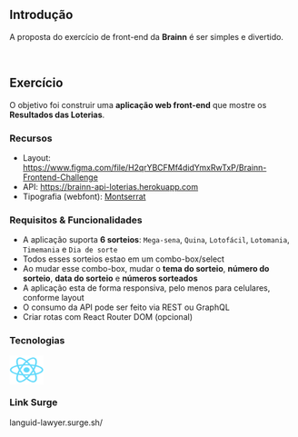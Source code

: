 ## Introdução

A proposta do exercício de front-end da **Brainn** é ser simples e divertido.

<br>

## Exercício

O objetivo foi construir uma **aplicação web front-end** que mostre os **Resultados das Loterias**.

### Recursos

- Layout: https://www.figma.com/file/H2qrYBCFMf4didYmxRwTxP/Brainn-Frontend-Challenge
- API: https://brainn-api-loterias.herokuapp.com
- Tipografia (webfont): [Montserrat](https://fonts.google.com/specimen/Montserrat)

### Requisitos & Funcionalidades

- A aplicação  suporta **6 sorteios**: `Mega-sena`, `Quina`, `Lotofácil`, `Lotomania`, `Timemania` e `Dia de sorte`
- Todos esses sorteios estao em um combo-box/select
- Ao mudar esse combo-box, mudar o **tema do sorteio**, **número do sorteio**, **data do sorteio** e **números sorteados**
- A aplicação esta de forma responsiva, pelo menos para celulares, conforme layout
- O consumo da API pode ser feito via REST ou GraphQL
- Criar rotas com React Router DOM (opcional)

### Tecnologias
<img align="center" alt="Paty-React" height="50" width="60" src="https://raw.githubusercontent.com/devicons/devicon/master/icons/react/react-original.svg">

### Link Surge
languid-lawyer.surge.sh/

